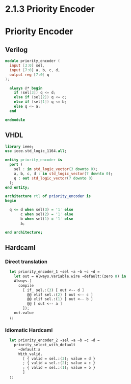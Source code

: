 # 2.1.3 Priority Encoder

# Priority Encoder 

## Verilog

<!-- $MDX file=./hdl/priority_encoder.v -->
```verilog
module priority_encoder (
  input [3:0] sel,
  input [7:0] a, b, c, d,
  output reg [7:0] q
);

  always @* begin
    if (sel[3]) q <= d;
    else if (sel[2]) q <= c;
    else if (sel[1]) q <= b;
    else q <= a;
  end

endmodule
```

## VHDL

<!-- $MDX file=./hdl/priority_encoder.vhd -->
```vhdl
library ieee;
use ieee.std_logic_1164.all;

entity priority_encoder is
  port (
    sel : in std_logic_vector(3 downto 0);
    a, b, c, d : in std_logic_vector(7 downto 0);
    q : out std_logic_vector(7 downto 0)
  );
end entity;

architecture rtl of priority_encoder is
begin

  q <= d when sel(3) = '1' else
       c when sel(2) = '1' else 
       b when sel(1) = '1' else
       a;

end architecture;
```

## Hardcaml

### Direct translation

<!-- $MDX file=./lib/combinational_examples.ml,part=priority_encoder_1 -->
```ocaml
  let priority_encoder_1 ~sel ~a ~b ~c ~d =
    let out = Always.Variable.wire ~default:(zero 8) in
    Always.(
      compile
        [ if_ sel.:(3) [ out <-- d ]
          @@ elif sel.:(2) [ out <-- c ]
          @@ elif sel.:(1) [ out <-- b ]
          @@ [ out <-- a ]
        ]);
    out.value
  ;;
```

### Idiomatic Hardcaml

<!-- $MDX file=./lib/combinational_examples.ml,part=priority_encoder_2 -->
```ocaml
  let priority_encoder_2 ~sel ~a ~b ~c ~d =
    priority_select_with_default
      ~default:a
      With_valid.
        [ { valid = sel.:(3); value = d }
        ; { valid = sel.:(2); value = c }
        ; { valid = sel.:(1); value = b }
        ]
  ;;
```

